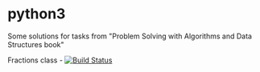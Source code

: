 # python3
Some solutions for tasks from "Problem Solving with Algorithms and Data Structures book"

Fractions class - [![Build Status](https://travis-ci.org/Evalle/python3.svg?branch=master)](https://travis-ci.org/Evalle/python3)
